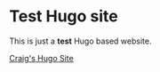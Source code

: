 # Test Hugo site

This is just a **test** Hugo based website.

[Craig's Hugo Site](https://cjwebster93.github.io/Hugo)